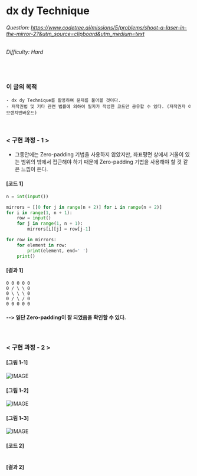 # dx dy Technique
###### Question: https://www.codetree.ai/missions/5/problems/shoot-a-laser-in-the-mirror-2?&utm_source=clipboard&utm_medium=text
###### Difficulty: Hard
<br/>

### 이 글의 목적
    - dx dy Technique를 활용하여 문제를 풀어볼 것이다.
    - 저작권법 및 기타 관련 법률에 의하여 필자가 작성한 코드만 공유할 수 있다. (저작권자 © 브랜치앤바운드)
<br/>

### < 구현 과정 - 1 >
- 그동안에는 Zero-padding 기법을 사용하지 않았지만, 좌표평면 상에서 거울이 있는 범위의 밖에서 접근해야 하기 때문에 Zero-padding 기법을 사용해야 할 것 같은 느낌이 든다.
#### [코드 1]
```python
n = int(input())

mirrors = [[0 for j in range(n + 2)] for i in range(n + 2)]
for i in range(1, n + 1):
    row = input()
    for j in range(1, n + 1):
        mirrors[i][j] = row[j-1]

for row in mirrors:
    for element in row:
        print(element, end=' ')
    print()
```
#### [결과 1]
```plaintext
0 0 0 0 0 
0 / \ \ 0 
0 \ \ \ 0 
0 / \ / 0 
0 0 0 0 0 
```
#### --> 일단 Zero-padding이 잘 되었음을 확인할 수 있다.
<br/>

### < 구현 과정 - 2 >

#### [그림 1-1]
![IMAGE](../images/mirror01.png)
#### [그림 1-2]
![IMAGE](../images/mirror02.png)
#### [그림 1-3]
![IMAGE](../images/mirror03.png)
#### [코드 2]
```python

```
#### [결과 2]
```plaintext

```
